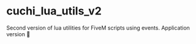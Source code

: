 # cuchi_lua_utils_v2
Second version of lua utilities for FiveM scripts using events. Application version 🎇
